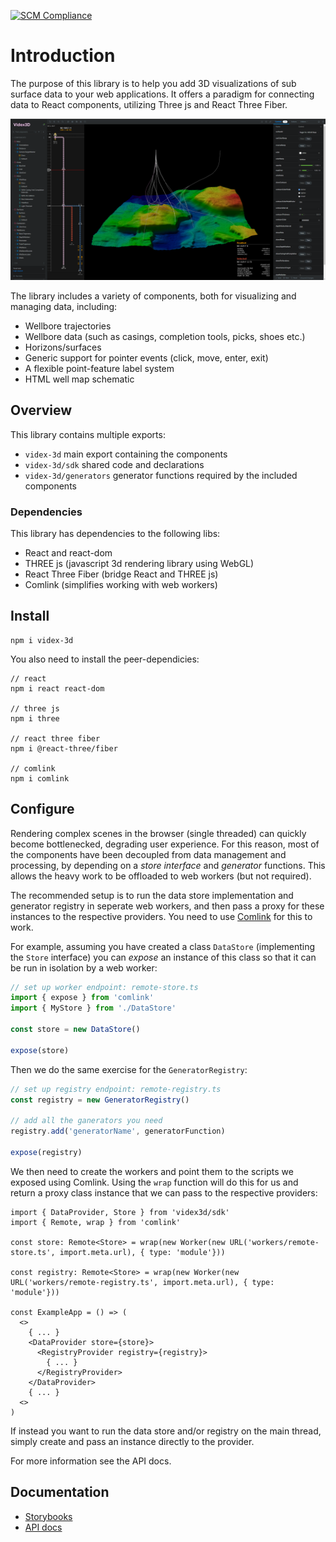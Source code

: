 [![SCM Compliance](https://scm-compliance-api.radix.equinor.com/repos/equinor/videx-wellog/badge)](https://scm-compliance-api.radix.equinor.com/repos/equinor/videx-wellog/badge)

# Introduction
The purpose of this library is to help you add 3D visualizations of sub surface data to your web applications. It offers a paradigm for connecting data to React components, utilizing Three js and React Three Fiber.

<img src="documents/videx-3d.png" alt="" width="800px">

The library includes a variety of components, both for visualizing and managing data, including:
- Wellbore trajectories
- Wellbore data (such as casings, completion tools, picks, shoes etc.)
- Horizons/surfaces
- Generic support for pointer events (click, move, enter, exit)
- A flexible point-feature label system
- HTML well map schematic

## Overview
This library contains multiple exports:
- `videx-3d` main export containing the components
- `videx-3d/sdk` shared code and declarations
- `videx-3d/generators` generator functions required by the included components

### Dependencies
This library has dependencies to the following libs:
- React and react-dom
- THREE js (javascript 3d rendering library using WebGL)
- React Three Fiber (bridge React and THREE js)
- Comlink (simplifies working with web workers)

## Install
```
npm i videx-3d
```

You also need to install the peer-dependicies:
```
// react
npm i react react-dom

// three js
npm i three

// react three fiber
npm i @react-three/fiber

// comlink
npm i comlink
```


## Configure
Rendering complex scenes in the browser (single threaded) can quickly become bottlenecked, degrading user experience. For this reason, most of the components have been decoupled from data management and processing, by depending on a _store interface_ and _generator_ functions. This allows the heavy work to be offloaded to web workers (but not required).

The recommended setup is to run the data store implementation and generator registry in seperate web workers, and then pass a proxy for these instances to the respective providers. You need to use [Comlink](https://github.com/GoogleChromeLabs/comlink) for this to work.

For example, assuming you have created a class `DataStore` (implementing the `Store` interface) you can _expose_ an instance of this class so that it can be run in isolation by a web worker:

```ts
// set up worker endpoint: remote-store.ts
import { expose } from 'comlink'
import { MyStore } from './DataStore'

const store = new DataStore()

expose(store)
```

Then we do the same exercise for the `GeneratorRegistry`:

```ts
// set up registry endpoint: remote-registry.ts
const registry = new GeneratorRegistry()

// add all the ganerators you need
registry.add('generatorName', generatorFunction)

expose(registry)
```

We then need to create the workers and point them to the scripts we exposed using Comlink. Using the `wrap` function will do this for us and return a proxy class instance that we can pass to the respective providers:

```tsx
import { DataProvider, Store } from 'videx3d/sdk'
import { Remote, wrap } from 'comlink'

const store: Remote<Store> = wrap(new Worker(new URL('workers/remote-store.ts', import.meta.url), { type: 'module'}))

const registry: Remote<Store> = wrap(new Worker(new URL('workers/remote-registry.ts', import.meta.url), { type: 'module'}))

const ExampleApp = () => (
  <>
    { ... }
    <DataProvider store={store}>
      <RegistryProvider registry={registry}>
        { ... }   
      </RegistryProvider>
    </DataProvider>
    { ... }
  <>
)
```
If instead you want to run the data store and/or registry on the main thread, simply create and pass an instance directly to the provider.

For more information see the API docs.

## Documentation
- [Storybooks](https://equinor.github.io/videx-3d/)
- [API docs](https://equinor.github.io/videx-3d/docs)